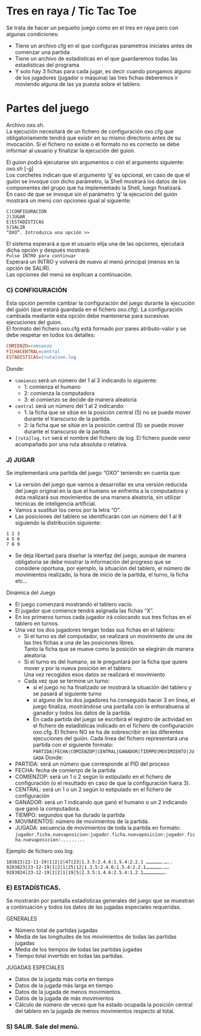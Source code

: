 # Tres en raya / Tic Tac Toe
Se trata de hacer un pequeño juego como en el tres en raya pero con algunas condiciones:
- Tiene un archivo cfg en el que configuras parametros iniciales antes de comenzar una partida
- Tiene un archivo de estadisticas en el que guardaremos todas las estadisticas del programa
- Y solo hay 3 fichas para cada jugar, es decir cuando pongamos alguno de los jugadores (jugador o máquina) las tres fichas deberemos ir moviendo alguna de las ya puesta sobre el tablero.

# Partes del juego

Archivo oxo.sh.<br>
La ejecución necesitará de un fichero de configuración oxo.cfg que obligatoriamente tendrá que existir en su mismo
directorio antes de su invocación. Si el fichero no existe o el formato no es correcto se debe informar al usuario y finalizar la
ejecución del guion.

El guion podrá ejecutarse sin argumentos o con el argumento siguiente: oxo.sh [-g] <br>
Los corchetes indican que el argumento ‘g’ es opcional, en caso de que el guión se invoque con dicho parámetro, la Shell
mostrará los datos de los componentes del grupo que ha implementado la Shell, luego finalizará.<br>
En caso de que se invoque sin el parámetro ‘g’ la ejecución del guión mostrará un menú con opciones igual al siguiente:
```
C)CONFIGURACIÓN
J)JUGAR
E)ESTADÍSTICAS
S)SALIR
“OXO”. Introduzca una opción >>
```

El sistema esperará a que el usuario elija una de las opciones, ejecutará dicha opción y después mostrará:<br>
`Pulse INTRO para continuar`<br>
Esperará un INTRO y volverá de nuevo al menú principal (menos en la opción de SALIR).<br>
Las opciones del menú se explican a continuación.

### C) CONFIGURACIÓN
Esta opción permite cambiar la configuración del juego durante la ejecución del guión (que estará guardada en el fichero
oxo.cfg). La configuración cambiada mediante esta opción debe mantenerse para sucesivas ejecuciones del guion.<br>
El formato del fichero oxo.cfg está formado por pares atributo-valor y se debe respetar en todos los detalles:
```cfg
COMIENZO=comienzo
FICHACENTRAL=central
ESTADISTICAS=[ruta]oxo.log 
```
Donde:
- `comienzo` será un número del 1 al 3 indicando lo siguiente:
  - 1: comienza el humano
  - 2: comienza la computadora
  - 3: el comienzo se decide de manera aleatoria
- `central` será un número del 1 al 2 indicando:
  - 1: la ficha que se sitúe en la posición central (5) no se puede mover durante el transcurso de la partida.
  - 2: la ficha que se sitúe en la posición central (5) se puede mover durante el transcurso de la partida.
- `[ruta]log.txt` será el nombre del fichero de log. El fichero puede venir acompañado por una ruta absoluta o
relativa.

### J) JUGAR
Se implementará una partida del juego “OXO” teniendo en cuenta que:<br>
- La versión del juego que vamos a desarrollar es una versión reducida del juego original en la que el humano se
enfrenta a la computadora y ésta realizará sus movimientos de una manera aleatoria, sin utilizar técnicas de
inteligencia artificial.
- Vamos a sustituir los ceros por la letra “O”.
- Las posiciones del tablero se identificarán con un número del 1 al 9 siguiendo la distribución siguiente:
```
1 2 3
4 5 6
7 8 9
```
- Se deja libertad para diseñar la interfaz del juego, aunque de manera obligatoria se debe mostrar la información
del progreso que se considere oportuna, por ejemplo, la situación del tablero, el número de movimientos
realizado, la hora de inicio de la partida, el turno, la ficha etc...

Dinámica del Juego
- El juego comenzará mostrando el tablero vacío.
- El jugador que comience tendrá asignada las fichas “X”.
- En los primeros turnos cada jugador irá colocando sus tres fichas en el tablero en turnos.
- Una vez los dos jugadores tengan todas sus fichas en el tablero:
  - Si el turno es del computador, se realizará un movimiento de una de las tres fichas a una de las posiciones libres.<br>Tanto la ficha que se mueve como la posición se elegirán de manera aleatoria.
  - Si el turno es del humano, se le preguntará por la ficha que quiere mover y por la nueva posición en el tablero.<br>Una vez recogidos esos datos se realizará el movimiento
  - Cada vez que se termine un turno:
    - si el juego no ha finalizado se mostrará la situación del tablero y se pasará al siguiente turno
    - si alguno de los dos jugadores ha conseguido hacer 3 en línea, el juego finaliza, mostrándose una pantalla con la enhorabuena al ganador y todos los datos de la partida.
    - En cada partida del juego se escribirá el registro de actividad en el fichero de estadísticas indicado en el fichero de configuración oxo.cfg. El fichero NO se ha de sobrescribir en las diferentes ejecuciones del guión. Cada línea del fichero representará una partida con el siguiente formato:<br>
`PARTIDA|FECHA|COMIENZOP|CENTRAL|GANADOR|TIEMPO|MOVIMIENTO|JUGADA`
Donde:
- PARTIDA: será un número que corresponde al PID del proceso
- FECHA: fecha de comienzo de la partida
- COMIENZOP: será un 1 o 2 según lo estipulado en el fichero de configuración (o el resultado en caso de que la
configuración fuera 3).
- CENTRAL: será un 1 o un 2 según lo estipulado en el fichero de configuración
- GANADOR: será un 1 indicando que ganó el humano o un 2 indicando que ganó la computadora.
- TIEMPO: segundos que ha durado la partida
- MOVIMIENTOS: número de movimientos de la partida.
- JUGADA: secuencia de movimientos de toda la partida en formato:
  `jugador.ficha.nuevaposicion:jugador.ficha.nuevaposicion:jugador.ficha.nuevaposicion:.........`

Ejemplo de fichero oxo.log:
```
183823|22-11-19|1|2|2|47|23|1.3.5:2.4.6:1.5.4:2.2.1 ……………….…..
9283823|23-12-19|1|2|1|25|12|1.3.5:2.4.6:1.5.4:2.2.1……………….….
9283824|23-12-19|2|2|1|19|5|2.3.5:1.4.6:2.5.4:1.2.1…………………….
```

### E) ESTADÍSTICAS.
Se mostrarán por pantalla estadísticas generales del juego que se muestran a continuación y todos los datos de las jugadas
especiales requeridas.

GENERALES
- Número total de partidas jugadas
- Media de las longitudes de los movimientos de todas las partidas jugadas
- Media de los tiempos de todas las partidas jugadas
- Tiempo total invertido en todas las partidas.

JUGADAS ESPECIALES
- Datos de la jugada más corta en tiempo
- Datos de la jugada más larga en tiempo
- Datos de la jugada de menos movimientos.
- Datos de la jugada de más movimientos
- Cálculo de número de veces que ha estado ocupada la posición central del tablero en la jugada de menos movimientos
respecto al total.
### S) SALIR. Sale del menú.
